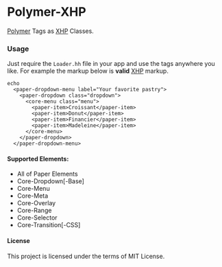Polymer-XHP
==========
[Polymer][Polymer] Tags as [XHP][XHP] Classes.

### Usage
 Just require the `Loader.hh` file in your app and use the tags anywhere you like.
For example the markup below is __valid__ [XHP][XHP] markup.
```hack
echo
  <paper-dropdown-menu label="Your favorite pastry">
    <paper-dropdown class="dropdown">
      <core-menu class="menu">
        <paper-item>Croissant</paper-item>
        <paper-item>Donut</paper-item>
        <paper-item>Financier</paper-item>
        <paper-item>Madeleine</paper-item>
      </core-menu>
    </paper-dropdown>
  </paper-dropdown-menu>
```

#### Supported Elements:
 - All of Paper Elements
 - Core-Dropdown[-Base]
 - Core-Menu
 - Core-Meta
 - Core-Overlay
 - Core-Range
 - Core-Selector
 - Core-Transition[-CSS]

#### License
This project is licensed under the terms of MIT License.

[Polymer]:https://www.polymer-project.org/0.5/docs/start/everything.html
[XHP]:https://github.com/facebook/xhp-lib